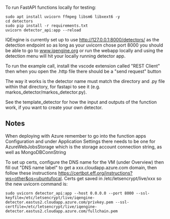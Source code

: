 To run FastAPI functions locally for testing:
```
sudo apt install uvicorn ffmpeg libsm6 libxext6 -y
cd detectors
sudo pip install -r requirements.txt
uvicorn detector_api:app --reload
```

IQEngine is currently set up to use http://127.0.0.1:8000/detectors/ as the detection endpoint so as long as your uvicorn chose port 8000 you should be able to go to www.iqengine.org or run the webapp locally and using the detection menu will hit your locally running detector app.  

To run the example call, install the vscode extension called "REST Client" then when you open the .http file there should be a "send request" button

The way it works is the detector name must match the directory and .py file within that directory, for fastapi to see it (e.g. markos_detector/markos_detector.py).  

See the template_detector for how the input and outputs of the function work, if you want to create your own detector.

## Notes

When deploying with Azure remember to go into the function apps Configuration and under Application Settings there needs to be one for AzureWebJobsStorage which is the storage account connection string, as well as MongoDBConnString

To set up certs, configure the DNS name for the VM (under Overview) then fill out "DNS name label" to get a xxx.cloudapp.azure.com domain, then follow these instructions https://certbot.eff.org/instructions?ws=other&os=ubuntufocal.  Certs get saved in /etc/letsencrypt/live/xxx so the new uvicorn command is:
```
sudo uvicorn detector_api:app --host 0.0.0.0 --port 8000 --ssl-keyfile=/etc/letsencrypt/live/iqengine-detector.eastus2.cloudapp.azure.com/privkey.pem --ssl-certfile=/etc/letsencrypt/live/iqengine-detector.eastus2.cloudapp.azure.com/fullchain.pem
```